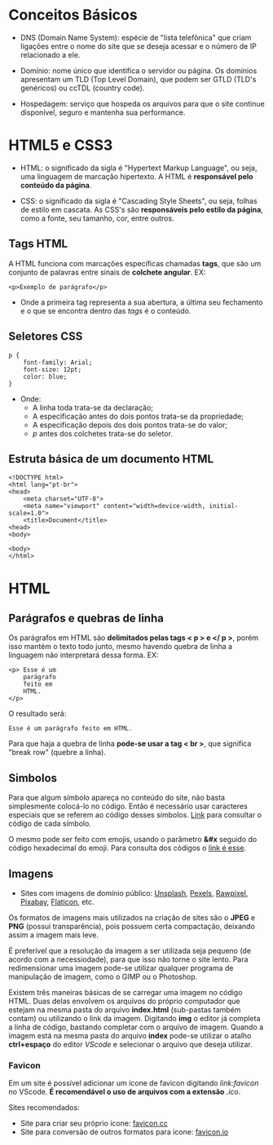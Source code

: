 # Conceitos Básicos

* DNS (Domain Name System): espécie de "lista telefônica" que criam ligações entre o nome do site que se deseja acessar 
e o número de IP relacionado a ele. 

* Domínio: nome único que identifica o servidor ou página. Os domínios apresentam um TLD (Top Level Domain), que podem 
ser GTLD (TLD's genéricos) ou ccTDL (country code).

* Hospedagem: serviço que hospeda os arquivos para que o site continue disponível, seguro e mantenha sua performance. 

# HTML5 e CSS3

* HTML: o significado da sigla é "Hypertext Markup Language", ou seja, uma linguagem de marcação hipertexto. A HTML é 
**responsável pelo conteúdo da página**.

* CSS: o significado da sigla é "Cascading Style Sheets", ou seja, folhas de estilo em cascata. As CSS's são 
**responsáveis pelo estilo da página**, como a fonte, seu tamanho, cor, entre outros. 

## Tags HTML

A HTML funciona com marcações específicas chamadas **tags**, que são um conjunto de palavras entre sinais de **colchete angular**. EX: 

```
<p>Exemplo de parágrafo</p>
```
* Onde a primeira tag representa a sua abertura, a última seu fechamento e o que se encontra dentro das *tags* é o conteúdo. 

## Seletores CSS

```
p {
    font-family: Arial;
    font-size: 12pt;
    color: blue;
}
```

* Onde: 
  * A linha toda trata-se da declaração;
  * A especificação antes do dois pontos trata-se da propriedade;
  * A especificação depois dos dois pontos trata-se do valor;
  * *p* antes dos colchetes trata-se do seletor.

## Estruta básica de um documento HTML

```
<!DOCTYPE html>
<html lang="pt-br">
<head>
    <meta charset="UTF-8">
    <meta name="viewport" content="width=device-width, initial-scale=1.0">
    <title>Document</title>
<head>
<body>

<body>
</html>
```
# HTML

## Parágrafos e quebras de linha

Os parágrafos em HTML são **delimitados pelas tags < p > e </ p >**, porém isso mantém o texto todo junto, mesmo havendo 
quebra de linha a linguagem não interpretará dessa forma. EX: 

```
<p> Esse é um 
    parágrafo
    feito em 
    HTML.
</p>
```

O resultado será:

```
Esse é um parágrafo feito em HTML.
```

Para que haja a quebra de linha **pode-se usar a tag < br >**, que significa "break row" (quebre a linha). 

## Simbolos

Para que algum símbolo apareça no conteúdo do site, não basta simplesmente colocá-lo no código. Então é necessário usar 
caracteres especiais que se referem ao código desses símbolos. [Link](https://dev.w3.org/html5/html-author/charref) para consultar o código de cada símbolo. 

O mesmo pode ser feito com emojis, usando o parâmetro **&#x** seguido do código hexadecimal do emoji. Para consulta dos códigos o [link é esse](https://emojipedia.org).

## Imagens

* Sites com imagens de domínio público: [Unsplash](https://unsplash.com), [Pexels](https://www.pexels.com/pt-br/), [Rawpixel](https://www.rawpixel.com/?sort=shuffle&page=1&feed=creative-feed), [Pixabay](https://pixabay.com/pt/), [Flaticon](https://www.flaticon.com/br/), etc.

Os formatos de imagens mais utilizados na criação de sites são o **JPEG** e **PNG** (possui transparência), pois possuem certa compactação, deixando assim a imagem mais leve. 

É preferível que a resolução da imagem a ser utilizada seja pequeno (de acordo com a necessiodade), para que isso não torne o site lento. Para 
redimensionar uma imagem pode-se utilizar qualquer programa de manipulação de imagem, como o GIMP ou o Photoshop.

Existem três maneiras básicas de se carregar uma imagem no código HTML. Duas delas envolvem os arquivos do próprio computador que estejam 
na mesma pasta do arquivo **index.html** (sub-pastas também contam) ou utilizando o link da imagem. Digitando **img** 
o editor já completa a linha de código, bastando completar com o arquivo de imagem. 
Quando a imagem está na mesma pasta do arquivo **index** pode-se utilizar o atalho **ctrl+espaço** do editor *VScode* e selecionar o arquivo que deseja utilizar.

### Favicon

Em um site é possível adicionar um ícone de favicon digitando *link:favicon* no VScode. **É recomendável o uso de arquivos com a extensão** *.ico*. 

Sites recomendados: 

* Site para criar seu próprio ícone: [favicon.cc](https://www.favicon.cc)
* Site para conversão de outros formatos para ícone: [favicon.io](https://www.favicon.cc)
